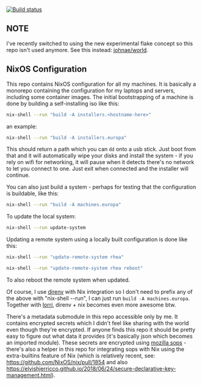 [![Build status](https://badge.buildkite.com/4e0d9ed7873fec61b569bd1e43d580393ae98ca1e1e8243ee4.svg)](https://buildkite.com/insane/nixos-configuration)

## NOTE
I've recently switched to using the new experimental flake concept so this repo isn't used anymore. See this instead: [johnae/world](https://github.com/johnae/world).


## NixOS Configuration

This repo contains NixOS configuration for all my machines. It is basically a monorepo containing the configuration for my laptops and servers, including some container images. The initial bootstrapping of a machine is done by building a self-installing iso like this:

```sh
nix-shell --run "build -A installers.<hostname-here>"
```

an example:

```sh
nix-shell --run "build -A installers.europa"
```

This should return a path which you can `dd` onto a usb stick. Just boot from that and it will automatically wipe your disks and install the system - if you rely on wifi for networking, it will pause when it detects there's no network to let you connect to one. Just exit when connected and the installer will continue.

You can also just build a system - perhaps for testing that the configuration is buildable, like this:

```sh
nix-shell --run "build -A machines.europa"
```

To update the local system:

```sh
nix-shell --run update-system
```

Updating a remote system using a locally built configuration is done like this:

```sh
nix-shell --run "update-remote-system rhea"
```

```sh
nix-shell --run "update-remote-system rhea reboot"
```
To also reboot the remote system when updated.

Of course, I use [direnv](https://direnv.net/) with Nix integration so I don't need to prefix any of the above with "nix-shell --run", I can just run `build -A machines.europa`. Together with [lorri](https://github.com/target/lorri), direnv + nix becomes even more awesome btw.


There's a metadata submodule in this repo accessible only by me. It contains encrypted secrets which I didn't feel like sharing with the world even though they're encrypted. If anyone finds this repo it should be pretty easy to figure out what data it provides (it's basically json which becomes an imported module). These secrets are encrypted using [mozilla sops](https://github.com/mozilla/sops) - there's also a helper in this repo for integrating sops with Nix using the extra-builtins feature of Nix (which is relatively recent, see: https://github.com/NixOS/nix/pull/1854 and also https://elvishjerricco.github.io/2018/06/24/secure-declarative-key-management.html).